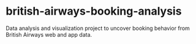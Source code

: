 # british-airways-booking-analysis
Data analysis and visualization project to uncover booking behavior from British Airways web and app data.
